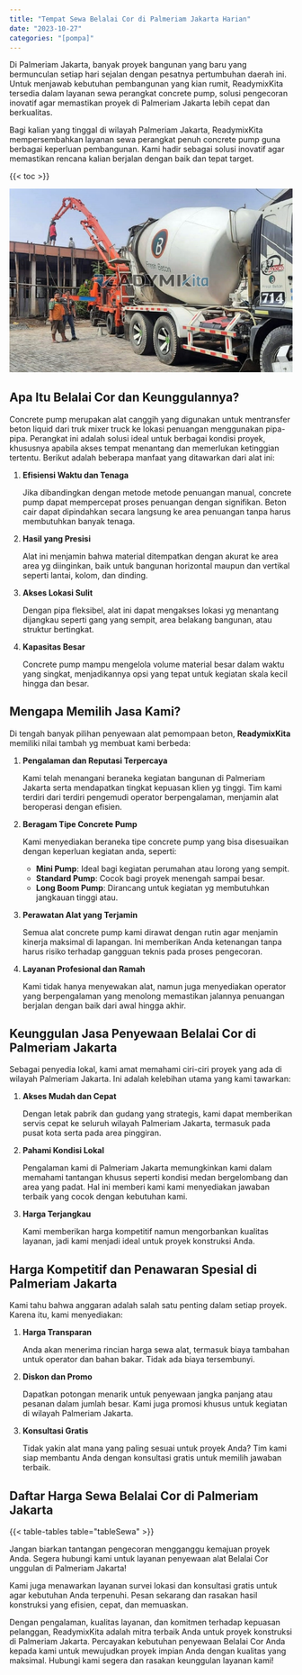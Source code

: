 ```yaml
---
title: "Tempat Sewa Belalai Cor di Palmeriam Jakarta Harian"
date: "2023-10-27"
categories: "[pompa]"
---
```


Di Palmeriam Jakarta, banyak proyek bangunan yang baru yang bermunculan setiap hari sejalan dengan pesatnya pertumbuhan daerah ini. Untuk menjawab kebutuhan pembangunan yang kian rumit, ReadymixKita tersedia dalam layanan sewa perangkat concrete pump, solusi pengecoran inovatif agar memastikan proyek di Palmeriam Jakarta lebih cepat dan berkualitas.

Bagi kalian yang tinggal di wilayah Palmeriam Jakarta, ReadymixKita mempersembahkan layanan sewa perangkat penuh concrete pump guna berbagai keperluan pembangunan. Kami hadir sebagai solusi inovatif agar memastikan rencana kalian berjalan dengan baik dan tepat target.

{{< toc >}}

![Tempat Sewa Belalai Cor di Palmeriam Jakarta Harian](/images/pompa/sewa-pompa-18.jpg)

## Apa Itu Belalai Cor dan Keunggulannya?

Concrete pump merupakan alat canggih yang digunakan untuk mentransfer beton liquid dari truk mixer truck ke lokasi penuangan menggunakan pipa-pipa. Perangkat ini adalah solusi ideal untuk berbagai kondisi proyek, khususnya apabila akses tempat menantang dan memerlukan ketinggian tertentu. Berikut adalah beberapa manfaat yang ditawarkan dari alat ini:

1. **Efisiensi Waktu dan Tenaga**

   Jika dibandingkan dengan metode metode penuangan manual, concrete pump dapat mempercepat proses penuangan dengan signifikan. Beton cair dapat dipindahkan secara langsung ke area penuangan tanpa harus membutuhkan banyak tenaga.

2. **Hasil yang Presisi**

   Alat ini menjamin bahwa material ditempatkan dengan akurat ke area area yg diinginkan, baik untuk bangunan horizontal maupun dan vertikal seperti lantai, kolom, dan dinding.

3. **Akses Lokasi Sulit**

   Dengan pipa fleksibel, alat ini dapat mengakses lokasi yg menantang dijangkau seperti gang yang sempit, area belakang bangunan, atau struktur bertingkat.

4. **Kapasitas Besar**

   Concrete pump mampu mengelola volume material besar dalam waktu yang singkat, menjadikannya opsi yang tepat untuk kegiatan skala kecil hingga dan besar.

## Mengapa Memilih Jasa Kami?

Di tengah banyak pilihan penyewaan alat pemompaan beton, **ReadymixKita** memiliki nilai tambah yg membuat kami berbeda:

1. **Pengalaman dan Reputasi Terpercaya**

   Kami telah menangani beraneka kegiatan bangunan di Palmeriam Jakarta serta mendapatkan tingkat kepuasan klien yg tinggi. Tim kami terdiri dari terdiri pengemudi operator berpengalaman, menjamin alat beroperasi dengan efisien.

2. **Beragam Tipe Concrete Pump**

   Kami menyediakan beraneka tipe concrete pump yang bisa disesuaikan dengan keperluan kegiatan anda, seperti:
   - **Mini Pump**: Ideal bagi kegiatan perumahan atau lorong yang sempit.
   - **Standard Pump**: Cocok bagi proyek menengah sampai besar.
   - **Long Boom Pump**: Dirancang untuk kegiatan yg membutuhkan jangkauan tinggi atau.

3. **Perawatan Alat yang Terjamin**

   Semua alat concrete pump kami dirawat dengan rutin agar menjamin kinerja maksimal di lapangan. Ini memberikan Anda ketenangan tanpa harus risiko terhadap gangguan teknis pada proses pengecoran.

4. **Layanan Profesional dan Ramah**

   Kami tidak hanya menyewakan alat, namun juga menyediakan operator yang berpengalaman yang menolong memastikan jalannya penuangan berjalan dengan baik dari awal hingga akhir.

## Keunggulan Jasa Penyewaan Belalai Cor di Palmeriam Jakarta

Sebagai penyedia lokal, kami amat memahami ciri-ciri proyek yang ada di wilayah Palmeriam Jakarta. Ini adalah kelebihan utama yang kami tawarkan:

1. **Akses Mudah dan Cepat**

   Dengan letak pabrik dan gudang yang strategis, kami dapat memberikan servis cepat ke seluruh wilayah Palmeriam Jakarta, termasuk pada pusat kota serta pada area pinggiran.

2. **Pahami Kondisi Lokal**

   Pengalaman kami di Palmeriam Jakarta memungkinkan kami dalam memahami tantangan khusus seperti kondisi medan bergelombang dan area yang padat. Hal ini memberi kami kami menyediakan jawaban terbaik yang cocok dengan kebutuhan kami.

3. **Harga Terjangkau**

   Kami memberikan harga kompetitif namun mengorbankan kualitas layanan, jadi kami menjadi ideal untuk proyek konstruksi Anda.

## Harga Kompetitif dan Penawaran Spesial di Palmeriam Jakarta

Kami tahu bahwa anggaran adalah salah satu penting dalam setiap proyek. Karena itu, kami menyediakan:

1. **Harga Transparan**

   Anda akan menerima rincian harga sewa alat, termasuk biaya tambahan untuk operator dan bahan bakar. Tidak ada biaya tersembunyi.

2. **Diskon dan Promo**

   Dapatkan potongan menarik untuk penyewaan jangka panjang atau pesanan dalam jumlah besar. Kami juga promosi khusus untuk kegiatan di wilayah Palmeriam Jakarta.

3. **Konsultasi Gratis**

   Tidak yakin alat mana yang paling sesuai untuk proyek Anda? Tim kami siap membantu Anda dengan konsultasi gratis untuk memilih jawaban terbaik.

## Daftar Harga Sewa Belalai Cor di Palmeriam Jakarta

{{< table-tables table="tableSewa" >}}

Jangan biarkan tantangan pengecoran mengganggu kemajuan proyek Anda. Segera hubungi kami untuk layanan penyewaan alat Belalai Cor unggulan di Palmeriam Jakarta!

Kami juga menawarkan layanan survei lokasi dan konsultasi gratis untuk agar kebutuhan Anda terpenuhi. Pesan sekarang dan rasakan hasil konstruksi yang efisien, cepat, dan memuaskan.

Dengan pengalaman, kualitas layanan, dan komitmen terhadap kepuasan pelanggan, ReadymixKita adalah mitra terbaik Anda untuk proyek konstruksi di Palmeriam Jakarta. Percayakan kebutuhan penyewaan Belalai Cor Anda kepada kami untuk mewujudkan proyek impian Anda dengan kualitas yang maksimal. Hubungi kami segera dan rasakan keunggulan layanan kami!